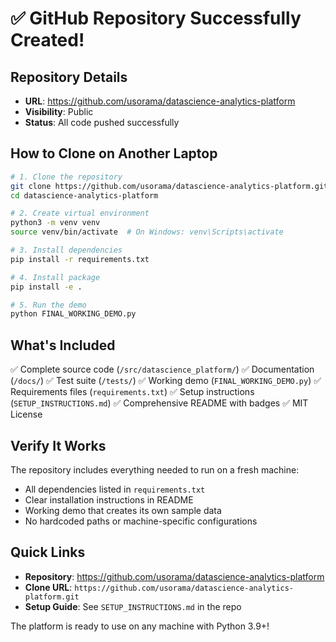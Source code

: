 # ✅ GitHub Repository Successfully Created!

## Repository Details

- **URL**: https://github.com/usorama/datascience-analytics-platform
- **Visibility**: Public
- **Status**: All code pushed successfully

## How to Clone on Another Laptop

```bash
# 1. Clone the repository
git clone https://github.com/usorama/datascience-analytics-platform.git
cd datascience-analytics-platform

# 2. Create virtual environment
python3 -m venv venv
source venv/bin/activate  # On Windows: venv\Scripts\activate

# 3. Install dependencies
pip install -r requirements.txt

# 4. Install package
pip install -e .

# 5. Run the demo
python FINAL_WORKING_DEMO.py
```

## What's Included

✅ Complete source code (`/src/datascience_platform/`)
✅ Documentation (`/docs/`)
✅ Test suite (`/tests/`)
✅ Working demo (`FINAL_WORKING_DEMO.py`)
✅ Requirements files (`requirements.txt`)
✅ Setup instructions (`SETUP_INSTRUCTIONS.md`)
✅ Comprehensive README with badges
✅ MIT License

## Verify It Works

The repository includes everything needed to run on a fresh machine:
- All dependencies listed in `requirements.txt`
- Clear installation instructions in README
- Working demo that creates its own sample data
- No hardcoded paths or machine-specific configurations

## Quick Links

- **Repository**: https://github.com/usorama/datascience-analytics-platform
- **Clone URL**: `https://github.com/usorama/datascience-analytics-platform.git`
- **Setup Guide**: See `SETUP_INSTRUCTIONS.md` in the repo

The platform is ready to use on any machine with Python 3.9+!